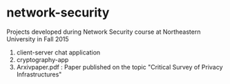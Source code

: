 # network-security
Projects developed during Network Security course at Northeastern University in Fall 2015
<br />
1. client-server chat application<br />
2. cryptography-app<br />
3. Arxivpaper.pdf : Paper published on the topic "Critical Survey of Privacy Infrastructures"<br />
